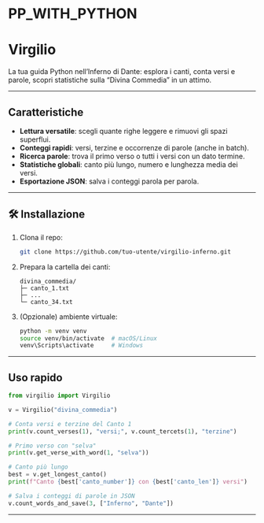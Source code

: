 # PP_WITH_PYTHON

# Virgilio

La tua guida Python nell’Inferno di Dante: esplora i canti, conta versi e parole, scopri statistiche sulla “Divina Commedia” in un attimo.

---

##  Caratteristiche

* **Lettura versatile**: scegli quante righe leggere e rimuovi gli spazi superflui.
* **Conteggi rapidi**: versi, terzine e occorrenze di parole (anche in batch).
* **Ricerca parole**: trova il primo verso o tutti i versi con un dato termine.
* **Statistiche globali**: canto più lungo, numero e lunghezza media dei versi.
* **Esportazione JSON**: salva i conteggi parola per parola.

---

## 🛠️ Installazione

1. Clona il repo:

   ```bash
   git clone https://github.com/tuo-utente/virgilio-inferno.git
   ```
2. Prepara la cartella dei canti:

   ```
   divina_commedia/
   ├─ canto_1.txt
   ├─ ...
   └─ canto_34.txt
   ```
3. (Opzionale) ambiente virtuale:

   ```bash
   python -m venv venv
   source venv/bin/activate  # macOS/Linux
   venv\Scripts\activate     # Windows
   ```

---

##  Uso rapido

```python
from virgilio import Virgilio

v = Virgilio("divina_commedia")

# Conta versi e terzine del Canto 1
print(v.count_verses(1), "versi;", v.count_tercets(1), "terzine")

# Primo verso con "selva"
print(v.get_verse_with_word(1, "selva"))

# Canto più lungo
best = v.get_longest_canto()
print(f"Canto {best['canto_number']} con {best['canto_len']} versi")

# Salva i conteggi di parole in JSON
v.count_words_and_save(3, ["Inferno", "Dante"])
```

---



 
